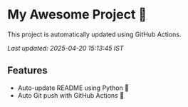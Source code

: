 # My Awesome Project 🚀

This project is automatically updated using GitHub Actions.

_Last updated: 2025-04-20 15:13:45 IST_

## Features
- Auto-update README using Python 🐍
- Auto Git push with GitHub Actions 🤖
